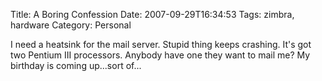 Title: A Boring Confession
Date: 2007-09-29T16:34:53
Tags: zimbra, hardware
Category: Personal


I need a heatsink for the mail server. Stupid thing keeps crashing. It's got
two Pentium III processors. Anybody have one they want to mail me? My birthday 
is coming up...sort of...
